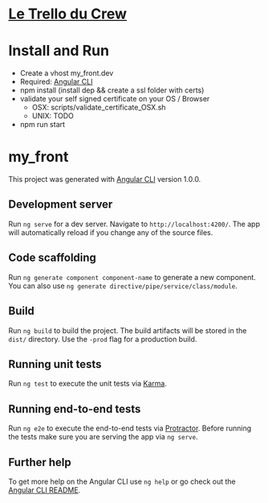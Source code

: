 # [Le Trello du Crew](https://trello.com/b/Q65NUYj8/my-back-my-front)

# Install and Run
- Create a vhost my_front.dev
- Required: [Angular CLI](https://github.com/angular/angular-cli)
- npm install (install dep && create a ssl folder with certs)
- validate your self signed certificate on your OS / Browser
    - OSX: scripts/validate_certificate_OSX.sh
    - UNIX: TODO
- npm run start

# my_front

This project was generated with [Angular CLI](https://github.com/angular/angular-cli) version 1.0.0.

## Development server

Run `ng serve` for a dev server. Navigate to `http://localhost:4200/`. The app will automatically reload if you change any of the source files.

## Code scaffolding

Run `ng generate component component-name` to generate a new component. You can also use `ng generate directive/pipe/service/class/module`.

## Build

Run `ng build` to build the project. The build artifacts will be stored in the `dist/` directory. Use the `-prod` flag for a production build.

## Running unit tests

Run `ng test` to execute the unit tests via [Karma](https://karma-runner.github.io).

## Running end-to-end tests

Run `ng e2e` to execute the end-to-end tests via [Protractor](http://www.protractortest.org/).
Before running the tests make sure you are serving the app via `ng serve`.

## Further help

To get more help on the Angular CLI use `ng help` or go check out the [Angular CLI README](https://github.com/angular/angular-cli/blob/master/README.md).
